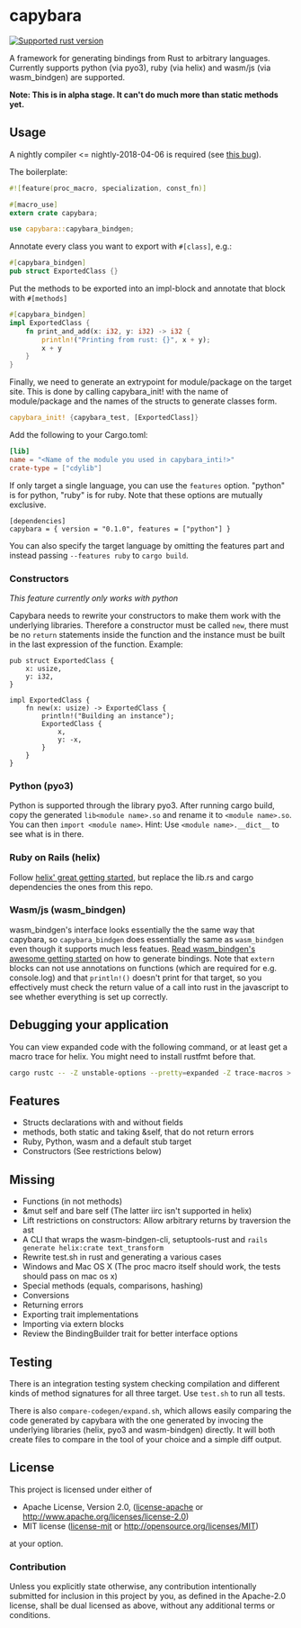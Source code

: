 # capybara

[![Supported rust version](https://img.shields.io/badge/rustc-nightly--2018--04--06-red.svg?style=flat-square)](https://github.com/rust-lang/rust/issues/49768)

A framework for generating bindings from Rust to arbitrary languages. Currently supports python (via pyo3), ruby
(via helix) and wasm/js (via wasm_bindgen) are supported.

**Note: This is in alpha stage. It can't do much more than static methods yet.**

## Usage

A nightly compiler <= nightly-2018-04-06 is required (see [this bug](https://github.com/rust-lang/rust/issues/49768)).

The boilerplate:

```rust
#![feature(proc_macro, specialization, const_fn)]

#[macro_use]
extern crate capybara;

use capybara::capybara_bindgen;
```

Annotate every class you want to export with `#[class]`, e.g.:

```rust
#[capybara_bindgen]
pub struct ExportedClass {}
```

Put the methods to be exported into an impl-block and annotate that block with `#[methods]`

```rust
#[capybara_bindgen]
impl ExportedClass {
    fn print_and_add(x: i32, y: i32) -> i32 {
        println!("Printing from rust: {}", x + y);
        x + y
    }
}
```

Finally, we need to generate an extrypoint for module/package on the target site. This is done by calling capybara_init!
with the name of module/package and the names of the structs to generate classes form.

```rust
capybara_init! {capybara_test, [ExportedClass]}
```

Add the following to your Cargo.toml:

```toml
[lib]
name = "<Name of the module you used in capybara_inti!>"
crate-type = ["cdylib"]
```

If only target a single language, you can use the `features` option. "python" is for python, "ruby" is for ruby.
Note that these options are mutually exclusive.

```
[dependencies]
capybara = { version = "0.1.0", features = ["python"] }
```

You can also specify the target language by omitting the features part and instead passing `--features ruby` to
`cargo build`.

### Constructors

_This feature currently only works with python_

Capybara needs to rewrite your constructors to make them work with the underlying libraries. Therefore a constructor must be called `new`, there must be no `return` statements inside the function and the instance must be built in the last expression of the function. Example:

```
pub struct ExportedClass {
    x: usize,
    y: i32,
}

impl ExportedClass {
    fn new(x: usize) -> ExportedClass {
        println!("Building an instance");
        ExportedClass {
            x,
            y: -x,
        }
    }
}
```

### Python (pyo3)

Python is supported through the library pyo3. After running cargo build, copy the generated `lib<module name>.so` and
rename it to `<module name>.so`. You can then `import <module name>`. Hint: Use `<module name>.__dict__` to see what
is in there.

### Ruby on Rails (helix)

Follow [helix' great getting started](https://usehelix.com/getting_started), but replace the lib.rs and cargo
dependencies the ones from this repo.

### Wasm/js (wasm_bindgen)

wasm_bindgen's interface looks essentially the the same way that capybara, so `capybara_bindgen` does essentially the
same as `wasm_bindgen` even though it supports much less featues.
[Read wasm_bindgen's awesome getting started](https://github.com/rustwasm/wasm-bindgen) on how to generate bindings.
Note that `extern` blocks can not use annotations on functions (which are required for e.g. console.log) and that
`println!()` doesn't print for that target, so you effectively must check the return value of a call into rust in the
javascript to see whether everything is set up correctly.

## Debugging your application

You can view expanded code with the following command, or at least get a macro trace for helix. You might need to install rustfmt before that.

```bash
cargo rustc -- -Z unstable-options --pretty=expanded -Z trace-macros > expanded.rs; rustfmt ../expanded.rs
```


## Features

 * Structs declarations with and without fields
 * methods, both static and taking &self, that do not return errors
 * Ruby, Python, wasm and a default stub target
 * Constructors (See restrictions below)

## Missing

 * Functions (in not methods)
 * &mut self and bare self (The latter iirc isn't supported in helix)
 * Lift restrictions on constructors: Allow arbitrary returns by traversion the ast
 * A CLI that wraps the wasm-bindgen-cli, setuptools-rust and `rails generate helix:crate text_transform`
 * Rewrite test.sh in rust and generating a various cases
 * Windows and Mac OS X (The proc macro itself should work, the tests should pass on mac os x)
 * Special methods (equals, comparisons, hashing)
 * Conversions
 * Returning errors
 * Exporting trait implementations
 * Importing via extern blocks
 * Review the BindingBuilder trait for better interface options

## Testing

There is an integration testing system checking compilation and different kinds of method signatures for all three target. Use `test.sh` to run all tests.

There is also `compare-codegen/expand.sh`, which allows easily comparing the code generated by capybara with the one generated by invocing the underlying libraries (helix, pyo3 and wasm-bindgen) directly. It will both create files to compare in the tool of your choice and a simple diff output.

## License

This project is licensed under either of

 * Apache License, Version 2.0, ([license-apache](license-apache) or
   http://www.apache.org/licenses/license-2.0)
 * MIT license ([license-mit](LICENSE-mit) or
   http://opensource.org/licenses/MIT)

at your option.

### Contribution

Unless you explicitly state otherwise, any contribution intentionally submitted
for inclusion in this project by you, as defined in the Apache-2.0 license,
shall be dual licensed as above, without any additional terms or conditions.
